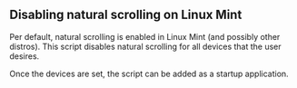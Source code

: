 ## Disabling natural scrolling on Linux Mint
Per default, natural scrolling is enabled in Linux Mint (and possibly other distros). This script disables natural scrolling for all devices that the user desires.

Once the devices are set, the script can be added as a startup application.
